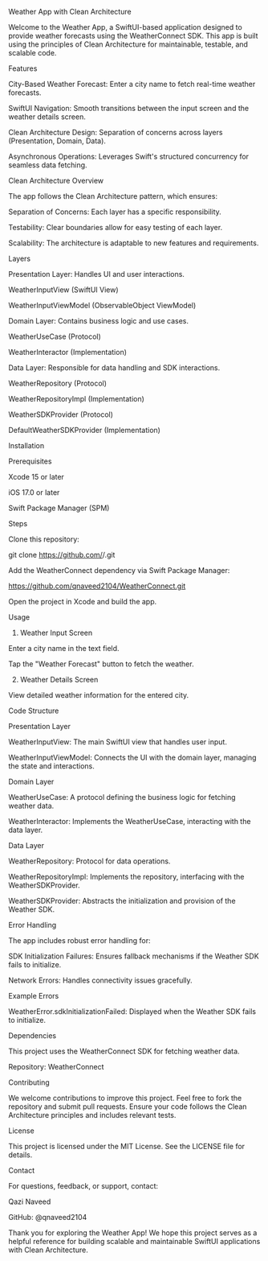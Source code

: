 Weather App with Clean Architecture

Welcome to the Weather App, a SwiftUI-based application designed to provide weather forecasts using the WeatherConnect SDK. This app is built using the principles of Clean Architecture for maintainable, testable, and scalable code.

Features

City-Based Weather Forecast: Enter a city name to fetch real-time weather forecasts.

SwiftUI Navigation: Smooth transitions between the input screen and the weather details screen.

Clean Architecture Design: Separation of concerns across layers (Presentation, Domain, Data).

Asynchronous Operations: Leverages Swift's structured concurrency for seamless data fetching.

Clean Architecture Overview

The app follows the Clean Architecture pattern, which ensures:

Separation of Concerns: Each layer has a specific responsibility.

Testability: Clear boundaries allow for easy testing of each layer.

Scalability: The architecture is adaptable to new features and requirements.

Layers

Presentation Layer: Handles UI and user interactions.

WeatherInputView (SwiftUI View)

WeatherInputViewModel (ObservableObject ViewModel)

Domain Layer: Contains business logic and use cases.

WeatherUseCase (Protocol)

WeatherInteractor (Implementation)

Data Layer: Responsible for data handling and SDK interactions.

WeatherRepository (Protocol)

WeatherRepositoryImpl (Implementation)

WeatherSDKProvider (Protocol)

DefaultWeatherSDKProvider (Implementation)

Installation

Prerequisites

Xcode 15 or later

iOS 17.0 or later

Swift Package Manager (SPM)

Steps

Clone this repository:

git clone https://github.com/<your-username>/<your-repo>.git

Add the WeatherConnect dependency via Swift Package Manager:

https://github.com/qnaveed2104/WeatherConnect.git

Open the project in Xcode and build the app.

Usage

1. Weather Input Screen

Enter a city name in the text field.

Tap the "Weather Forecast" button to fetch the weather.

2. Weather Details Screen

View detailed weather information for the entered city.

Code Structure

Presentation Layer

WeatherInputView: The main SwiftUI view that handles user input.

WeatherInputViewModel: Connects the UI with the domain layer, managing the state and interactions.

Domain Layer

WeatherUseCase: A protocol defining the business logic for fetching weather data.

WeatherInteractor: Implements the WeatherUseCase, interacting with the data layer.

Data Layer

WeatherRepository: Protocol for data operations.

WeatherRepositoryImpl: Implements the repository, interfacing with the WeatherSDKProvider.

WeatherSDKProvider: Abstracts the initialization and provision of the Weather SDK.

Error Handling

The app includes robust error handling for:

SDK Initialization Failures: Ensures fallback mechanisms if the Weather SDK fails to initialize.

Network Errors: Handles connectivity issues gracefully.

Example Errors

WeatherError.sdkInitializationFailed: Displayed when the Weather SDK fails to initialize.

Dependencies

This project uses the WeatherConnect SDK for fetching weather data.

Repository: WeatherConnect

Contributing

We welcome contributions to improve this project. Feel free to fork the repository and submit pull requests. Ensure your code follows the Clean Architecture principles and includes relevant tests.

License

This project is licensed under the MIT License. See the LICENSE file for details.

Contact

For questions, feedback, or support, contact:

Qazi Naveed

GitHub: @qnaveed2104

Thank you for exploring the Weather App! We hope this project serves as a helpful reference for building scalable and maintainable SwiftUI applications with Clean Architecture.


